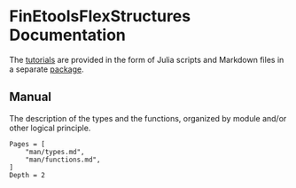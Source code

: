 # FinEtoolsFlexStructures Documentation


The [tutorials](https://github.com/PetrKryslUCSD/FinEtoolsFlexStructuresTutorials.jl) are provided in the form of Julia scripts and Markdown files in a separate [package](https://github.com/PetrKryslUCSD/FinEtoolsFlexStructuresTutorials.jl). 


## Manual

The description of the types and the functions, organized by module and/or other logical principle.

```@contents
Pages = [
    "man/types.md",
    "man/functions.md",
]
Depth = 2
```
